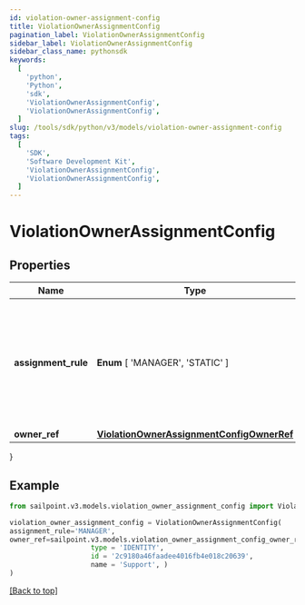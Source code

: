```yaml
---
id: violation-owner-assignment-config
title: ViolationOwnerAssignmentConfig
pagination_label: ViolationOwnerAssignmentConfig
sidebar_label: ViolationOwnerAssignmentConfig
sidebar_class_name: pythonsdk
keywords:
  [
    'python',
    'Python',
    'sdk',
    'ViolationOwnerAssignmentConfig',
    'ViolationOwnerAssignmentConfig',
  ]
slug: /tools/sdk/python/v3/models/violation-owner-assignment-config
tags:
  [
    'SDK',
    'Software Development Kit',
    'ViolationOwnerAssignmentConfig',
    'ViolationOwnerAssignmentConfig',
  ]
---
```


# ViolationOwnerAssignmentConfig

## Properties

| Name | Type | Description | Notes |
| --- | --- | --- | --- |
| **assignment_rule** | **Enum** [ 'MANAGER', 'STATIC' ] | Details about the violations owner. MANAGER - identity's manager STATIC - Governance Group or Identity | [optional] |
| **owner_ref** | [**ViolationOwnerAssignmentConfigOwnerRef**](violation-owner-assignment-config-owner-ref) |  | [optional] |

}

## Example

```python
from sailpoint.v3.models.violation_owner_assignment_config import ViolationOwnerAssignmentConfig

violation_owner_assignment_config = ViolationOwnerAssignmentConfig(
assignment_rule='MANAGER',
owner_ref=sailpoint.v3.models.violation_owner_assignment_config_owner_ref.ViolationOwnerAssignmentConfig_ownerRef(
                    type = 'IDENTITY',
                    id = '2c9180a46faadee4016fb4e018c20639',
                    name = 'Support', )
)

```

[[Back to top]](#)
